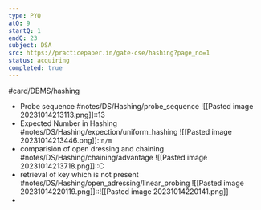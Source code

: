 ```yaml
---
type: PYQ
atQ: 9
startQ: 1
endQ: 23
subject: DSA
src: https://practicepaper.in/gate-cse/hashing?page_no=1
status: acquiring
completed: true
---
```

#card/DBMS/hashing  
- Probe sequence #notes/DS/Hashing/probe_sequence ![[Pasted image 20231014213113.png]]::13 <!--SR:!2023-12-17,5,250-->
- Expected Number in Hashing #notes/DS/Hashing/expection/uniform_hashing ![[Pasted image 20231014213446.png]]::`n/m` <!--SR:!2023-12-09,7,270-->
- comparision of open dressing and chaining #notes/DS/Hashing/chaining/advantage ![[Pasted image 20231014213718.png]]::C <!--SR:!2024-02-05,65,310-->
- retrieval of key which is not present #notes/DS/Hashing/open_adressing/linear_probing ![[Pasted image 20231014220119.png]]::![[Pasted image 20231014220141.png]] <!--SR:!2024-01-19,48,290-->
- 